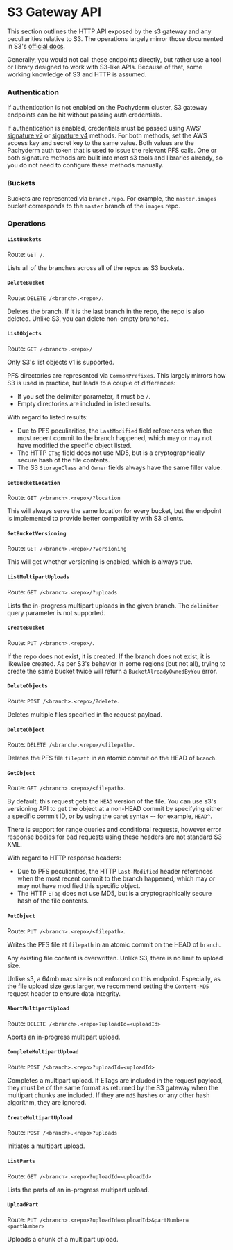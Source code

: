 # S3 Gateway API

This section outlines the HTTP API exposed by the s3 gateway and any peculiarities
relative to S3. The operations largely mirror those documented in S3's
[official docs](https://docs.aws.amazon.com/AmazonS3/latest/API/API_Operations_Amazon_Simple_Storage_Service.html).

Generally, you would not call these endpoints directly, but rather use a
tool or library designed to work with S3-like APIs. Because of that, some
working knowledge of S3 and HTTP is assumed.

### Authentication

If authentication is not enabled on the Pachyderm cluster, S3 gateway
endpoints can be hit without passing auth credentials.

If authentication is enabled, credentials must be passed using AWS'
[signature v2](https://docs.aws.amazon.com/AmazonS3/latest/dev/RESTAuthentication.html)
or [signature v4](https://docs.aws.amazon.com/AmazonS3/latest/API/sig-v4-authenticating-requests.html)
methods. For both methods, set the AWS access key and secret key to the
same value. Both values are the Pachyderm auth token that is used to issue the
relevant PFS calls. One or both signature methods are built into most s3 tools
and libraries already, so you do not need to configure these methods manually.

### Buckets

Buckets are represented via `branch.repo`. For example, the `master.images`
bucket corresponds to the `master` branch of the `images` repo.

### Operations

#### `ListBuckets`

Route: `GET /`.

Lists all of the branches across all of the repos as S3 buckets.

#### `DeleteBucket`

Route: `DELETE /<branch>.<repo>/`.

Deletes the branch. If it is the last branch in the repo, the repo is also
deleted. Unlike S3, you can delete non-empty branches.

#### `ListObjects`

Route: `GET /<branch>.<repo>/`

Only S3's list objects v1 is supported.

PFS directories are represented via `CommonPrefixes`. This largely mirrors how
S3 is used in practice, but leads to a couple of differences:

* If you set the delimiter parameter, it must be `/`.
* Empty directories are included in listed results.

With regard to listed results:

* Due to PFS peculiarities, the `LastModified` field references when the most
recent commit to the branch happened, which may or may not have modified the
specific object listed.
* The HTTP `ETag` field does not use MD5, but is a cryptographically secure
hash of the file contents.
* The S3 `StorageClass` and `Owner` fields always have the same filler value.

#### `GetBucketLocation`

Route: `GET /<branch>.<repo>/?location`

This will always serve the same location for every bucket, but the endpoint
is implemented to provide better compatibility with S3 clients.

#### `GetBucketVersioning`

Route: `GET /<branch>.<repo>/?versioning`

This will get whether versioning is enabled, which is always true.

#### `ListMultipartUploads`

Route: `GET /<branch>.<repo>/?uploads`

Lists the in-progress multipart uploads in the given branch. The `delimiter` query parameter is not supported.

#### `CreateBucket`

Route: `PUT /<branch>.<repo>/`.

If the repo does not exist, it is created. If the branch does not exist, it
is likewise created. As per S3's behavior in some regions (but not all),
trying to create the same bucket twice will return a `BucketAlreadyOwnedByYou`
error.

#### `DeleteObjects`

Route: `POST /<branch>.<repo>/?delete`.

Deletes multiple files specified in the request payload.

#### `DeleteObject`

Route: `DELETE /<branch>.<repo>/<filepath>`.

Deletes the PFS file `filepath` in an atomic commit on the HEAD of `branch`.

#### `GetObject`

Route: `GET /<branch>.<repo>/<filepath>`.

By default, this request gets the `HEAD` version of the file. You can use s3's
versioning API to get the object at a non-HEAD commit by specifying either a
specific commit ID, or by using the caret syntax -- for example, `HEAD^`.

There is support for range queries and conditional requests, however error
response bodies for bad requests using these headers are not standard S3 XML.

With regard to HTTP response headers:

* Due to PFS peculiarities, the HTTP `Last-Modified` header references when
the most recent commit to the branch happened, which may or may not have
modified this specific object.
* The HTTP `ETag` does not use MD5, but is a cryptographically secure hash of
the file contents.

#### `PutObject`

Route: `PUT /<branch>.<repo>/<filepath>`.

Writes the PFS file at `filepath` in an atomic commit on the HEAD of `branch`.

Any existing file content is overwritten. Unlike S3, there is no limit to
upload size.

Unlike s3, a 64mb max size is not enforced on this endpoint. Especially,
as the file upload size gets larger, we recommend setting the `Content-MD5`
request header to ensure data integrity.

#### `AbortMultipartUpload`

Route: `DELETE /<branch>.<repo>?uploadId=<uploadId>`

Aborts an in-progress multipart upload.

#### `CompleteMultipartUpload`

Route: `POST /<branch>.<repo>?uploadId=<uploadId>`

Completes a multipart upload. If ETags are included in the request
payload, they must be of the same format as returned by the S3
gateway when the multipart chunks are included. If they are `md5`
hashes or any other hash algorithm, they are ignored.

#### `CreateMultipartUpload`

Route: `POST /<branch>.<repo>?uploads`

Initiates a multipart upload.

#### `ListParts`

Route: `GET /<branch>.<repo>?uploadId=<uploadId>`

Lists the parts of an in-progress multipart upload.

#### `UploadPart`

Route: `PUT /<branch>.<repo>?uploadId=<uploadId>&partNumber=<partNumber>`

Uploads a chunk of a multipart upload.
